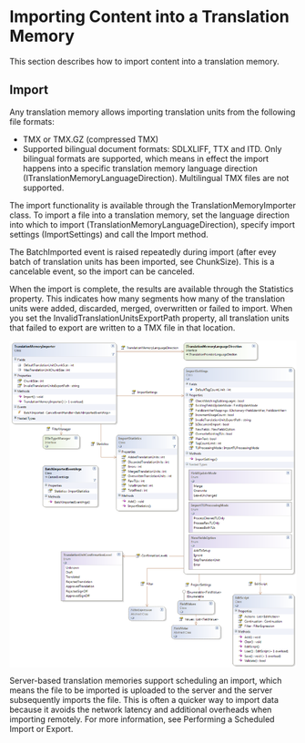 Importing Content into a Translation Memory
=====
This section describes how to import content into a translation memory.

Import
----
Any translation memory allows importing translation units from the following file formats:

* TMX or TMX.GZ (compressed TMX)
* Supported bilingual document formats: SDLXLIFF, TTX and ITD.
Only bilingual formats are supported, which means in effect the import happens into a specific translation memory language direction (ITranslationMemoryLanguageDirection). Multilingual TMX files are not supported.

The import functionality is available through the TranslationMemoryImporter class. To import a file into a translation memory, set the language direction into which to import (TranslationMemoryLanguageDirection), specify import settings (ImportSettings) and call the Import method.

The BatchImported event is raised repeatedly during import (after evey batch of translation units has been imported, see ChunkSize). This is a cancelable event, so the import can be canceled.

When the import is complete, the results are available through the Statistics property. This indicates how many segments how many of the translation units were added, discarded, merged, overwritten or failed to import. When you set the InvalidTranslationUnitsExportPath property, all translation units that failed to export are written to a TMX file in that location.


<img style="display:block; " src="images/Import.png"/>


Server-based translation memories support scheduling an import, which means the file to be imported is uploaded to the server and the server subsequently imports the file. This is often a quicker way to import data because it avoids the network latency and additional overheads when importing remotely. For more information, see Performing a Scheduled Import or Export.